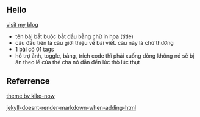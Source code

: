 ## Hello

[visit my blog](https://longpt233.github.io/)

- tên bài bắt buộc bắt đầu bằng chữ in hoa (title)
- câu đầu tiên là câu giới thiệu về bài viết. câu này là chữ thường
- 1 bài có 01 tags
- hỗ trợ ảnh, toggle, bảng, trích code thì phải xuống dòng không nó sẽ bị ăn theo lề của thẻ cha nó dẫn đến lúc thò lúc thụt

## Referrence

[theme by kiko-now](https://github.com/aweekj/kiko-now) 

[jekyll-doesnt-render-markdown-when-adding-html](https://stackoverflow.com/questions/35193171/jekyll-doesnt-render-markdown-when-adding-html)
